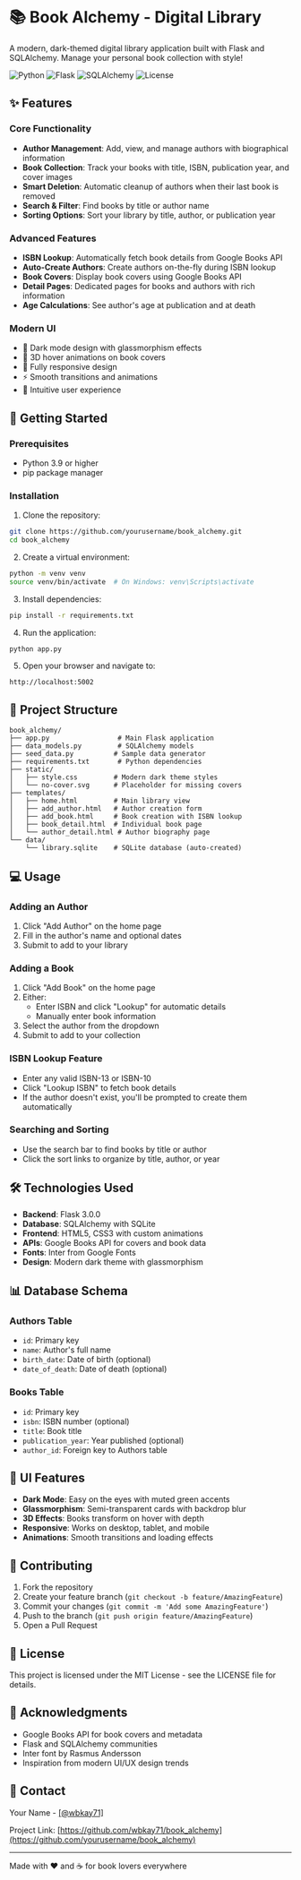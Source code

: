 # 📚 Book Alchemy - Digital Library

A modern, dark-themed digital library application built with Flask and SQLAlchemy. Manage your personal book collection with style!

![Python](https://img.shields.io/badge/Python-3.9+-blue.svg)
![Flask](https://img.shields.io/badge/Flask-3.0.0-green.svg)
![SQLAlchemy](https://img.shields.io/badge/SQLAlchemy-2.0+-red.svg)
![License](https://img.shields.io/badge/License-MIT-yellow.svg)

## ✨ Features

### Core Functionality
- **Author Management**: Add, view, and manage authors with biographical information
- **Book Collection**: Track your books with title, ISBN, publication year, and cover images
- **Smart Deletion**: Automatic cleanup of authors when their last book is removed
- **Search & Filter**: Find books by title or author name
- **Sorting Options**: Sort your library by title, author, or publication year

### Advanced Features
- **ISBN Lookup**: Automatically fetch book details from Google Books API
- **Auto-Create Authors**: Create authors on-the-fly during ISBN lookup
- **Book Covers**: Display book covers using Google Books API
- **Detail Pages**: Dedicated pages for books and authors with rich information
- **Age Calculations**: See author's age at publication and at death

### Modern UI
- 🌙 Dark mode design with glassmorphism effects
- 🎨 3D hover animations on book covers
- 📱 Fully responsive design
- ⚡ Smooth transitions and animations
- 🎯 Intuitive user experience

## 🚀 Getting Started

### Prerequisites
- Python 3.9 or higher
- pip package manager

### Installation

1. Clone the repository:
```bash
git clone https://github.com/yourusername/book_alchemy.git
cd book_alchemy
```

2. Create a virtual environment:
```bash
python -m venv venv
source venv/bin/activate  # On Windows: venv\Scripts\activate
```

3. Install dependencies:
```bash
pip install -r requirements.txt
```

4. Run the application:
```bash
python app.py
```

5. Open your browser and navigate to:
```
http://localhost:5002
```

## 📁 Project Structure

```
book_alchemy/
├── app.py                 # Main Flask application
├── data_models.py         # SQLAlchemy models
├── seed_data.py          # Sample data generator
├── requirements.txt       # Python dependencies
├── static/
│   ├── style.css         # Modern dark theme styles
│   └── no-cover.svg      # Placeholder for missing covers
├── templates/
│   ├── home.html         # Main library view
│   ├── add_author.html   # Author creation form
│   ├── add_book.html     # Book creation with ISBN lookup
│   ├── book_detail.html  # Individual book page
│   └── author_detail.html # Author biography page
└── data/
    └── library.sqlite    # SQLite database (auto-created)
```

## 💻 Usage

### Adding an Author
1. Click "Add Author" on the home page
2. Fill in the author's name and optional dates
3. Submit to add to your library

### Adding a Book
1. Click "Add Book" on the home page
2. Either:
   - Enter ISBN and click "Lookup" for automatic details
   - Manually enter book information
3. Select the author from the dropdown
4. Submit to add to your collection

### ISBN Lookup Feature
- Enter any valid ISBN-13 or ISBN-10
- Click "Lookup ISBN" to fetch book details
- If the author doesn't exist, you'll be prompted to create them automatically

### Searching and Sorting
- Use the search bar to find books by title or author
- Click the sort links to organize by title, author, or year

## 🛠️ Technologies Used

- **Backend**: Flask 3.0.0
- **Database**: SQLAlchemy with SQLite
- **Frontend**: HTML5, CSS3 with custom animations
- **APIs**: Google Books API for covers and book data
- **Fonts**: Inter from Google Fonts
- **Design**: Modern dark theme with glassmorphism

## 📊 Database Schema

### Authors Table
- `id`: Primary key
- `name`: Author's full name
- `birth_date`: Date of birth (optional)
- `date_of_death`: Date of death (optional)

### Books Table
- `id`: Primary key
- `isbn`: ISBN number (optional)
- `title`: Book title
- `publication_year`: Year published (optional)
- `author_id`: Foreign key to Authors table

## 🎨 UI Features

- **Dark Mode**: Easy on the eyes with muted green accents
- **Glassmorphism**: Semi-transparent cards with backdrop blur
- **3D Effects**: Books transform on hover with depth
- **Responsive**: Works on desktop, tablet, and mobile
- **Animations**: Smooth transitions and loading effects

## 🤝 Contributing

1. Fork the repository
2. Create your feature branch (`git checkout -b feature/AmazingFeature`)
3. Commit your changes (`git commit -m 'Add some AmazingFeature'`)
4. Push to the branch (`git push origin feature/AmazingFeature`)
5. Open a Pull Request

## 📝 License

This project is licensed under the MIT License - see the LICENSE file for details.

## 🙏 Acknowledgments

- Google Books API for book covers and metadata
- Flask and SQLAlchemy communities
- Inter font by Rasmus Andersson
- Inspiration from modern UI/UX design trends

## 📧 Contact

Your Name - [[@wbkay71]](https://www.linkedin.com/in/wanja-benjamin-kneib-a6345851/)

Project Link: [https://github.com/wbkay71/book_alchemy](https://github.com/yourusername/book_alchemy)

---

Made with ❤️ and ☕ for book lovers everywhere
